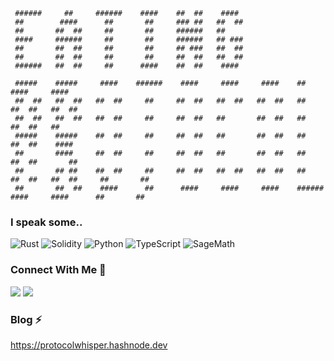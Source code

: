 
```
 ######     ##     ######    ####    ##  ##    ####   
 ##        ####      ##       ##     ### ##   ##  ##  
 ##       ##  ##     ##       ##     ######   ##      
 ####     ######     ##       ##     ######   ## ###  
 ##       ##  ##     ##       ##     ## ###   ##  ##  
 ##       ##  ##     ##       ##     ##  ##   ##  ##  
 ######   ##  ##     ##      ####    ##  ##    ####   
                                                      
 #####    #####     ####    ######    ####     ####     ####    ##        ####     ####                     
 ##  ##   ##  ##   ##  ##     ##     ##  ##   ##  ##   ##  ##   ##       ##  ##   ##  ##                    
 ##  ##   ##  ##   ##  ##     ##     ##  ##   ##       ##  ##   ##       ##  ##   ##                        
 #####    #####    ##  ##     ##     ##  ##   ##       ##  ##   ##       ##  ##    ####                     
 ##       ####     ##  ##     ##     ##  ##   ##       ##  ##   ##       ##  ##       ##                    
 ##       ## ##    ##  ##     ##     ##  ##   ##  ##   ##  ##   ##       ##  ##   ##  ##     ##       ##    
 ##       ##  ##    ####      ##      ####     ####     ####    ######    ####     ####      ##       ##
```
                                                                                                            


### I speak some..
![Rust](https://img.shields.io/badge/-Rust-black?style=flat-square&logo=rust)
![Solidity](https://img.shields.io/badge/-Solidity-black?style=flat-square&logo=solidity)
![Python](https://img.shields.io/badge/-Python-black?style=flat-square&logo=python)
![TypeScript](https://img.shields.io/badge/-TypeScript-black?style=flat-square&logo=typescript)
![SageMath](https://img.shields.io/badge/-SageMath-black?style=flat-square&logo=sagemath)


### Connect With Me 🤝

[<img src = "https://img.shields.io/badge/protocolllo-%2320A1F1.svg?&style=for-the-badge&logo=twitter&logoColor=white">](https://twitter.com/protocolllo)
[<img src = "https://img.shields.io/badge/LinkedIn-0077B5?style=for-the-badge&logo=linkedin&logoColor=white">](https://www.linkedin.com/in/chrismatain/)

### Blog ⚡

https://protocolwhisper.hashnode.dev


<!---
schrodingerm/schrodingerm is a ✨ special ✨ repository because its `README.md` (this file) appears on your GitHub profile.
You can click the Preview link to take a look at your changes.
--->
